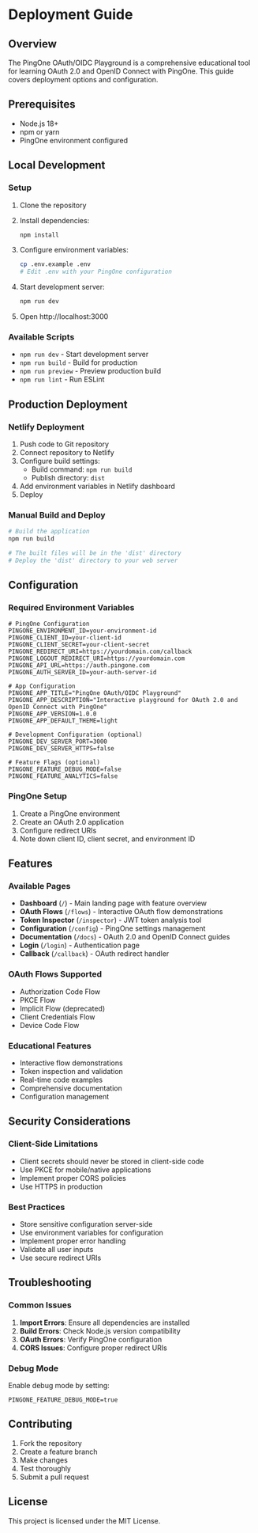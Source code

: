 # Deployment Guide

## Overview
The PingOne OAuth/OIDC Playground is a comprehensive educational tool for learning OAuth 2.0 and OpenID Connect with PingOne. This guide covers deployment options and configuration.

## Prerequisites
- Node.js 18+
- npm or yarn
- PingOne environment configured

## Local Development

### Setup
1. Clone the repository
2. Install dependencies:
   ```bash
   npm install
   ```

3. Configure environment variables:
   ```bash
   cp .env.example .env
   # Edit .env with your PingOne configuration
   ```

4. Start development server:
   ```bash
   npm run dev
   ```

5. Open http://localhost:3000

### Available Scripts
- `npm run dev` - Start development server
- `npm run build` - Build for production
- `npm run preview` - Preview production build
- `npm run lint` - Run ESLint

## Production Deployment

### Netlify Deployment
1. Push code to Git repository
2. Connect repository to Netlify
3. Configure build settings:
   - Build command: `npm run build`
   - Publish directory: `dist`
4. Add environment variables in Netlify dashboard
5. Deploy

### Manual Build and Deploy
```bash
# Build the application
npm run build

# The built files will be in the 'dist' directory
# Deploy the 'dist' directory to your web server
```

## Configuration

### Required Environment Variables
```env
# PingOne Configuration
PINGONE_ENVIRONMENT_ID=your-environment-id
PINGONE_CLIENT_ID=your-client-id
PINGONE_CLIENT_SECRET=your-client-secret
PINGONE_REDIRECT_URI=https://yourdomain.com/callback
PINGONE_LOGOUT_REDIRECT_URI=https://yourdomain.com
PINGONE_API_URL=https://auth.pingone.com
PINGONE_AUTH_SERVER_ID=your-auth-server-id

# App Configuration
PINGONE_APP_TITLE="PingOne OAuth/OIDC Playground"
PINGONE_APP_DESCRIPTION="Interactive playground for OAuth 2.0 and OpenID Connect with PingOne"
PINGONE_APP_VERSION=1.0.0
PINGONE_APP_DEFAULT_THEME=light

# Development Configuration (optional)
PINGONE_DEV_SERVER_PORT=3000
PINGONE_DEV_SERVER_HTTPS=false

# Feature Flags (optional)
PINGONE_FEATURE_DEBUG_MODE=false
PINGONE_FEATURE_ANALYTICS=false
```

### PingOne Setup
1. Create a PingOne environment
2. Create an OAuth 2.0 application
3. Configure redirect URIs
4. Note down client ID, client secret, and environment ID

## Features

### Available Pages
- **Dashboard** (`/`) - Main landing page with feature overview
- **OAuth Flows** (`/flows`) - Interactive OAuth flow demonstrations
- **Token Inspector** (`/inspector`) - JWT token analysis tool
- **Configuration** (`/config`) - PingOne settings management
- **Documentation** (`/docs`) - OAuth 2.0 and OpenID Connect guides
- **Login** (`/login`) - Authentication page
- **Callback** (`/callback`) - OAuth redirect handler

### OAuth Flows Supported
- Authorization Code Flow
- PKCE Flow
- Implicit Flow (deprecated)
- Client Credentials Flow
- Device Code Flow

### Educational Features
- Interactive flow demonstrations
- Token inspection and validation
- Real-time code examples
- Comprehensive documentation
- Configuration management

## Security Considerations

### Client-Side Limitations
- Client secrets should never be stored in client-side code
- Use PKCE for mobile/native applications
- Implement proper CORS policies
- Use HTTPS in production

### Best Practices
- Store sensitive configuration server-side
- Use environment variables for configuration
- Implement proper error handling
- Validate all user inputs
- Use secure redirect URIs

## Troubleshooting

### Common Issues
1. **Import Errors**: Ensure all dependencies are installed
2. **Build Errors**: Check Node.js version compatibility
3. **OAuth Errors**: Verify PingOne configuration
4. **CORS Issues**: Configure proper redirect URIs

### Debug Mode
Enable debug mode by setting:
```env
PINGONE_FEATURE_DEBUG_MODE=true
```

## Contributing
1. Fork the repository
2. Create a feature branch
3. Make changes
4. Test thoroughly
5. Submit a pull request

## License
This project is licensed under the MIT License.
